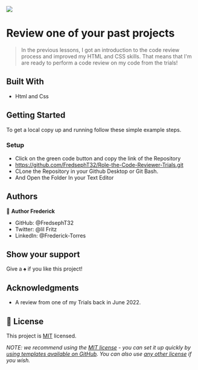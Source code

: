 ![](https://img.shields.io/badge/Microverse-blueviolet)

# Review one of your past projects

> In the previous lessons, I got an introduction to the code review process and improved my HTML and CSS skills. That means that I'm are ready to perform a code review on my code from the trials!

## Built With

- Html and Css

## Getting Started

To get a local copy up and running follow these simple example steps.

### Setup

- Click on the green code button and copy the link of the Repository
- https://github.com/FredsephT32/Role-the-Code-Reviewer-Trials.git
- CLone the Repository in your Github Desktop or Git Bash.
- And Open the Folder In your Text Editor

## Authors

👤 **Author Frederick**

- GitHub: @FredsephT32
- Twitter: @lil Fritz
- LinkedIn: @Frederick-Torres

## Show your support

Give a ♠ if you like this project!

## Acknowledgments

- A review from one of my Trials back in June 2022.

## 📝 License

This project is [MIT](./LICENSE) licensed.

_NOTE: we recommend using the [MIT license](https://choosealicense.com/licenses/mit/) - you can set it up quickly by [using templates available on GitHub](https://docs.github.com/en/communities/setting-up-your-project-for-healthy-contributions/adding-a-license-to-a-repository). You can also use [any other license](https://choosealicense.com/licenses/) if you wish._

